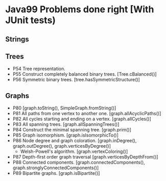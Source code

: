 # Java99 Problems done right [With JUnit tests)

## Strings

## Trees

* P54 Tree representation.
* P55 Construct completely balanced binary trees. [Tree.cBalanced()]
* P56 Symmetric binary trees. [tree.hasSymmetricStructure()]

## Graphs

* P80 [graph.toString(), SimpleGraph.fromString()]
* P81 All paths from one vertex to another one. [graph.allAcyclicPaths()]
* P82 All cycles starting and ending on a vertex. [graph.allCycles()]
* P83 All spanning trees. [graph.allSpanningTrees()]
* P84 Construct the minimal spanning tree. [graph.prim()]
* P85 Graph isomorphism. [graph.isIsomorphicTo()]
* P86 Node degree and graph coloration. [graph.inDegree(), graph.outDegree(), graph.verticesByDegree()]
  - Welsh-Powell's algorithm. [graph.vertexColoring()]
* P87 Depth-first order graph traversal [graph.verticesByDepthFrom()]
* P88 Connected components. [graph.connectedComponents(), graph.stronglyConnectedComponents()]
* P89 Bipartite graphs. [graph.isBipartite()]